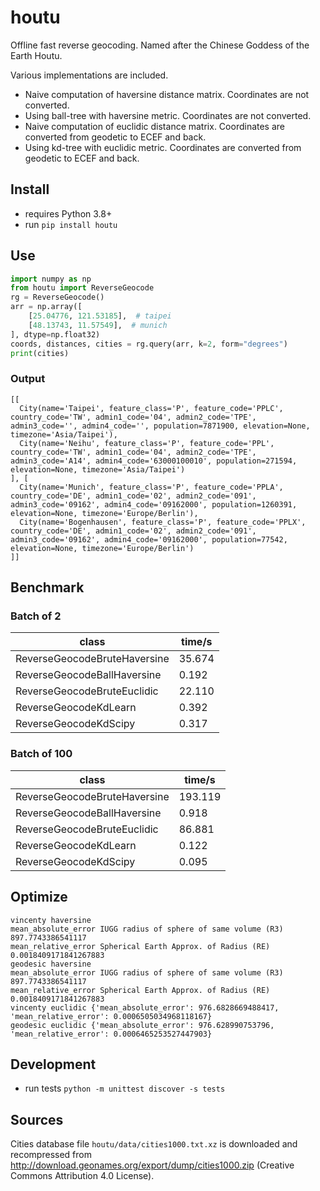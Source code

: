 # houtu

Offline fast reverse geocoding. Named after the Chinese Goddess of the Earth Houtu.

Various implementations are included.
- Naive computation of haversine distance matrix. Coordinates are not converted.
- Using ball-tree with haversine metric. Coordinates are not converted.
- Naive computation of euclidic distance matrix. Coordinates are converted from geodetic to ECEF and back.
- Using kd-tree with euclidic metric. Coordinates are converted from geodetic to ECEF and back.

## Install

- requires Python 3.8+
- run `pip install houtu`

## Use

```python
import numpy as np
from houtu import ReverseGeocode
rg = ReverseGeocode()
arr = np.array([
    [25.04776, 121.53185],  # taipei
    [48.13743, 11.57549],  # munich
], dtype=np.float32)
coords, distances, cities = rg.query(arr, k=2, form="degrees")
print(cities)
```

### Output

```
[[
  City(name='Taipei', feature_class='P', feature_code='PPLC', country_code='TW', admin1_code='04', admin2_code='TPE', admin3_code='', admin4_code='', population=7871900, elevation=None, timezone='Asia/Taipei'),
  City(name='Neihu', feature_class='P', feature_code='PPL', country_code='TW', admin1_code='04', admin2_code='TPE', admin3_code='A14', admin4_code='63000100010', population=271594, elevation=None, timezone='Asia/Taipei')
], [
  City(name='Munich', feature_class='P', feature_code='PPLA', country_code='DE', admin1_code='02', admin2_code='091', admin3_code='09162', admin4_code='09162000', population=1260391, elevation=None, timezone='Europe/Berlin'),
  City(name='Bogenhausen', feature_class='P', feature_code='PPLX', country_code='DE', admin1_code='02', admin2_code='091', admin3_code='09162', admin4_code='09162000', population=77542, elevation=None, timezone='Europe/Berlin')
]]
```

## Benchmark

### Batch of 2

| class | time/s |
| ----- | ------ |
|ReverseGeocodeBruteHaversine | 35.674 |
|ReverseGeocodeBallHaversine | 0.192 |
|ReverseGeocodeBruteEuclidic | 22.110 |
|ReverseGeocodeKdLearn | 0.392 |
|ReverseGeocodeKdScipy | 0.317 |

### Batch of 100

| class | time/s |
| ----- | ------ |
|ReverseGeocodeBruteHaversine | 193.119 |
|ReverseGeocodeBallHaversine | 0.918 |
|ReverseGeocodeBruteEuclidic | 86.881 |
|ReverseGeocodeKdLearn | 0.122 |
|ReverseGeocodeKdScipy | 0.095 |

## Optimize

```
vincenty haversine
mean_absolute_error IUGG radius of sphere of same volume (R3) 897.7743386541117
mean_relative_error Spherical Earth Approx. of Radius (RE) 0.0018409171841267883
geodesic haversine
mean_absolute_error IUGG radius of sphere of same volume (R3) 897.7743386541117
mean_relative_error Spherical Earth Approx. of Radius (RE) 0.0018409171841267883
vincenty euclidic {'mean_absolute_error': 976.6828669488417, 'mean_relative_error': 0.0006505034968118167}
geodesic euclidic {'mean_absolute_error': 976.628990753796, 'mean_relative_error': 0.0006465253527447903}
```

## Development

- run tests `python -m unittest discover -s tests`

## Sources

Cities database file `houtu/data/cities1000.txt.xz` is downloaded and recompressed from <http://download.geonames.org/export/dump/cities1000.zip> (Creative Commons Attribution 4.0 License).
